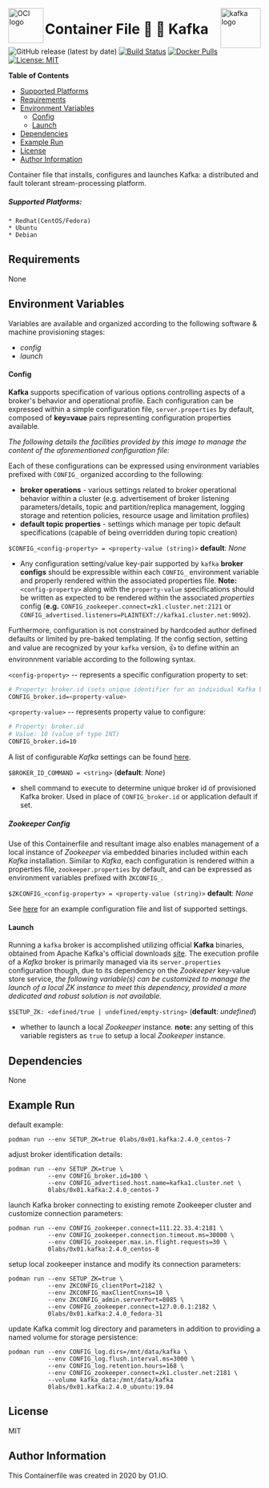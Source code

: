 <p><img src="https://avatars1.githubusercontent.com/u/12563465?s=200&v=4" alt="OCI logo" title="oci" align="left" height="70" /></p>
<p><img src="https://pbs.twimg.com/profile_images/781633389577195521/kazUJooF_400x400.jpg" alt="kafka logo" title="kafka" align="right" height="80" /></p>

Container File :signal_strength: :sunrise: Kafka
=========
![GitHub release (latest by date)](https://img.shields.io/github/v/release/0x0I/container-file-kafka?color=yellow)
[![Build Status](https://travis-ci.org/0x0I/container-file-kafka.svg?branch=master)](https://travis-ci.org/0x0I/container-file-kafka)
[![Docker Pulls](https://img.shields.io/docker/pulls/0labs/0x01.kafka?style=flat)](https://hub.docker.com/repository/docker/0labs/0x01.kafka)
[![License: MIT](https://img.shields.io/badge/License-MIT-blueviolet.svg)](https://opensource.org/licenses/MIT)

**Table of Contents**
  - [Supported Platforms](#supported-platforms)
  - [Requirements](#requirements)
  - [Environment Variables](#environment-variables)
      - [Config](#config)
      - [Launch](#launch)
  - [Dependencies](#dependencies)
  - [Example Run](#example-run)
  - [License](#license)
  - [Author Information](#author-information)

Container file that installs, configures and launches Kafka: a distributed and fault tolerant stream-processing platform.

##### Supported Platforms:
```
* Redhat(CentOS/Fedora)
* Ubuntu
* Debian
```

Requirements
------------

None

Environment Variables
--------------
Variables are available and organized according to the following software & machine provisioning stages:
* _config_
* _launch_

#### Config

**Kafka** supports specification of various options controlling aspects of a broker's behavior and operational profile. Each configuration can be expressed within a simple configuration file, `server.properties` by default, composed of **key=vaue** pairs representing configuration properties available.

_The following details the facilities provided by this image to manage the content of the aforementioned configuration file:_

Each of these configurations can be expressed using environment variables prefixed with `CONFIG_` organized according to the following:
* **broker operations** - various settings related to broker operational behavior within a cluster (e.g. advertisement of broker listening parameters/details, topic and partition/replica management, logging storage and retention policies, resource usage and limitation profiles)
* **default topic properties** - settings which manage per topic default specifications (capable of being overridden during topic creation)

`$CONFIG_<config-property> = <property-value (string)>` **default**: *None*

* Any configuration setting/value key-pair supported by `kafka` **broker configs** should be expressible within each `CONFIG_` environment variable and properly rendered within the associated properties file. **Note:** `<config-property>` along with the `property-value` specifications should be written as expected to be rendered within the associated *properties* config (**e.g.** `CONFIG_zookeeper.connect=zk1.cluster.net:2121` or  `CONFIG_advertised.listeners=PLAINTEXT://kafka1.cluster.net:9092`).

Furthermore, configuration is not constrained by hardcoded author defined defaults or limited by pre-baked templating. If the config section, setting and value are recognized by your `kafka` version, :thumbsup: to define within an environnment variable according to the following syntax.

  `<config-property>` -- represents a specific configuration property to set:

  ```bash
  # Property: broker.id (sets unique identifier for an individual Kafka broker within a cluster)
  CONFIG_broker.id=<property-value>
  ```

  `<property-value>` -- represents property value to configure:
  ```bash
  # Property: broker.id
  # Value: 10 (value of type INT)
  CONFIG_broker.id=10
  ```
  
  A list of configurable *Kafka* settings can be found [here](https://kafka.apache.org/documentation/#brokerconfigs).
  
`$BROKER_ID_COMMAND = <string>` (**default**: *None*)
- shell command to execute to determine unique broker id of provisioned Kafka broker. Used in place of `CONFIG_broker.id` or application default if set.
 
##### Zookeeper Config

Use of this Containerfile and resultant image also enables management of a local instance of *Zookeeper* via embedded binaries included within each *Kafka* installation. Similar to *Kafka*, each configuration is rendered within a properties file, `zookeeper.properties` by default, and can be expressed as environment variables prefixed with `ZKCONFIG_`.

`$ZKCONFIG_<config-property> = <property-value (string)>` **default**: *None*

See [here](https://github.com/apache/zookeeper/blob/master/conf/zoo_sample.cfg) for an example configuration file and list of supported settings.
  
#### Launch

Running a `kafka` broker is accomplished utilizing official **Kafka** binaries, obtained from Apache Kafka's official downloads [site](https://kafka.apache.org/downloads). The execution profile of a *Kafka* broker is primarily managed via its `server.properties` configuration though, due to its dependency on the *Zookeeper* key-value store service, _the following variable(s) can be customized to manage the launch of a local ZK instance to meet this dependency, provided a more dedicated and robust solution is not available._

`$SETUP_ZK: <defined/true | undefined/empty-string>` (**default**: *undefined*)
- whether to launch a local *Zookeeper* instance. **note:** any setting of this variable registers as `true` to setup a local *Zookeeper* instance.

Dependencies
------------

None

Example Run
----------------
default example:
```
podman run --env SETUP_ZK=true 0labs/0x01.kafka:2.4.0_centos-7
```

adjust broker identification details:
```
podman run --env SETUP_ZK=true \
           --env CONFIG_broker.id=100 \
           --env CONFIG_advertised.host.name=kafka1.cluster.net \
           0labs/0x01.kafka:2.4.0_centos-7
```

launch Kafka broker connecting to existing remote Zookeeper cluster and customize connection parameters:
```
podman run --env CONFIG_zookeeper.connect=111.22.33.4:2181 \
           --env CONFIG_zookeeper.connection.timeout.ms=30000 \
           --env CONFIG_zookeeper.max.in.flight.requests=30 \
           0labs/0x01.kafka:2.4.0_centos-8
```

setup local zookeeper instance and modify its connection parameters:
```
podman run --env SETUP_ZK=true \
           --env ZKCONFIG_clientPort=2182 \
           --env ZKCONFIG_maxClientCnxns=10 \
           --env ZKCONFIG_admin.serverPort=8085 \
           --env CONFIG_zookeeper.connect=127.0.0.1:2182 \
           0labs/0x01.kafka:2.4.0_fedora-31
```

update Kafka commit log directory and parameters in addition to providing a named volume for storage persistence:
```
podman run --env CONFIG_log.dirs=/mnt/data/kafka \
           --env CONFIG_log.flush.interval.ms=3000 \
           --env CONFIG_log.retention.hours=168 \
           --env CONFIG_zookeeper.connect=zk1.cluster.net:2181 \
           --volume kafka_data:/mnt/data/kafka
           0labs/0x01.kafka:2.4.0_ubuntu:19.04
```

License
-------

MIT

Author Information
------------------

This Containerfile was created in 2020 by O1.IO.
